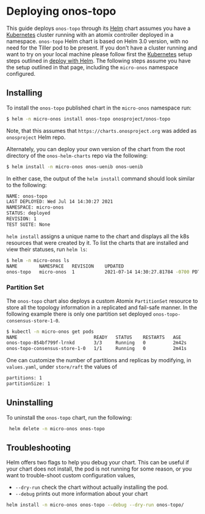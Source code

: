 <!--
SPDX-FileCopyrightText: 2019-present Open Networking Foundation <info@opennetworking.org>
SPDX-License-Identifier: Apache-2.0
-->

# Deploying onos-topo

This guide deploys `onos-topo` through its [Helm] chart assumes you have a [Kubernetes] cluster running 
with an atomix controller deployed in a namespace.
`onos-topo` Helm chart is based on Helm 3.0 version, with no need for the Tiller pod to be present. 
If you don't have a cluster running and want to try on your local machine please follow first 
the [Kubernetes] setup steps outlined in [deploy with Helm](https://docs.onosproject.org/developers/deploy_with_helm/).
The following steps assume you have the setup outlined in that page, including the `micro-onos` namespace configured. 

## Installing
To install the `onos-topo` published chart in the `micro-onos` namespace run:
```bash
$ helm -n micro-onos install onos-topo onosproject/onos-topo
```
Note, that this assumes that `https://charts.onosproject.org` was added as `onosproject` Helm repo.

Alternately, you can deploy your own version of the chart from the root directory of the `onos-helm-charts`
repo via the following:
```bash
$ helm install -n micro-onos onos-uenib onos-uenib
```
In either case, the output of the `helm install` command should look similar to the following:
```bash
NAME: onos-topo
LAST DEPLOYED: Wed Jul 14 14:30:27 2021
NAMESPACE: micro-onos
STATUS: deployed
REVISION: 1
TEST SUITE: None
```

`helm install` assigns a unique name to the chart and displays all the k8s resources that were
created by it. To list the charts that are installed and view their statuses, run `helm ls`:

```bash
$ helm -n micro-onos ls
NAME     	NAMESPACE 	REVISION	UPDATED                            	STATUS  	CHART           	APP VERSION
onos-topo	micro-onos	1       	2021-07-14 14:30:27.81784 -0700 PDT	deployed	onos-topo-1.0.15	v0.7.9
```

### Partition Set
The `onos-topo` chart also deploys a custom Atomix `PartitionSet` resource to store all the 
topology information in a replicated and fail-safe manner. 
In the following example there is only one partition set deployed `onos-topo-consensus-store-1-0`.

```bash
$ kubectl -n micro-onos get pods
NAME                            READY   STATUS    RESTARTS   AGE
onos-topo-854bf799f-lrnkd       3/3     Running   0          2m42s
onos-topo-consensus-store-1-0   1/1     Running   0          2m41s
```

One can customize the number of partitions and replicas by modifying, in `values.yaml`, under `store/raft` 
the values of 
```bash 
partitions: 1
partitionSize: 1
```

## Uninstalling

To uninstall the `onos-topo` chart, run the following:
```bash
 helm delete -n micro-onos onos-topo
```

## Troubleshooting

Helm offers two flags to help you debug your chart. This can be useful if your chart does not install,
the pod is not running for some reason, or you want to trouble-shoot custom configuration values,

* `--dry-run` check the chart without actually installing the pod.
* `--debug` prints out more information about your chart

```bash
helm install -n micro-onos onos-topo --debug --dry-run onos-topo/
```

[Helm]: https://helm.sh/
[Kubernetes]: https://kubernetes.io/
[kind]: https://kind.sigs.k8s.io

